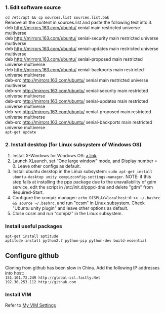 ### 1. Edit software source
`cd /etc/apt && cp sources.list sources.list.bak`  
Remove all the content in sources.list and paste the following text into it:  
  deb http://mirrors.163.com/ubuntu/ xenial main restricted universe multiverse  
  deb http://mirrors.163.com/ubuntu/ xenial-security main restricted universe multiverse  
  deb http://mirrors.163.com/ubuntu/ xenial-updates main restricted universe multiverse  
  deb http://mirrors.163.com/ubuntu/ xenial-proposed main restricted universe multiverse  
  deb http://mirrors.163.com/ubuntu/ xenial-backports main restricted universe multiverse  
  deb-src http://mirrors.163.com/ubuntu/ xenial main restricted universe multiverse  
  deb-src http://mirrors.163.com/ubuntu/ xenial-security main restricted universe multiverse  
  deb-src http://mirrors.163.com/ubuntu/ xenial-updates main restricted universe multiverse  
  deb-src http://mirrors.163.com/ubuntu/ xenial-proposed main restricted universe multiverse  
  deb-src http://mirrors.163.com/ubuntu/ xenial-backports main restricted universe multiverse  
`apt-get update`  

### 2. Install desktop (for Linux subsystem of Windows OS)
1. Install X-Windows for Windows OS: [a link](https://sourceforge.net/projects/vcxsrv/)  
2. Launch XLaunch, set “One large window" mode, and Display number = 0. Leave other configs as default.
3. Install ubuntu desktop in the Linux subsystem: `sudo apt-get install ubuntu-desktop unity compizconfig-settings-manager`. NOTE: if this step fails at installing the ppp package due to the unavailability of gdm service, edit the script in /etc/init.d/pppd-dns and delete "gdm" from Required-Start.
4. Configure the compiz manager: `echo DISPLAY=localhost:0 >> ~/.bashrc && source ~/.bashrc`, and run "ccsm" in Linux subsystem. Check "Ubuntu unity plugin" and leave other options as default.
5. Close ccsm and run "compiz" in the Linux subsystem.

### Install useful packages
`apt-get install aptitude`  
`aptitude install python2.7 python-pip python-dev build-essential`

## Configure github
Cloning from github has been slow in China. Add the following IP addresses into host:  
`151.101.72.249 http://global-ssl.fastly.Net`  
`192.30.253.112 http://github.com`  

### Install VIM
Refer to [My VIM Settings](https://github.com/zhangyulb/python-vim/README.md)
